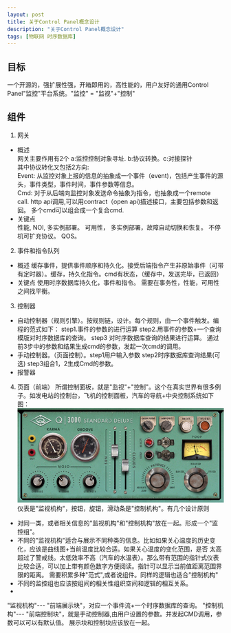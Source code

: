 ```yaml
---
layout: post
title: 关于Control Panel概念设计
description: "关于Control Panel概念设计"
tags: [物联网 时序数据库] 
---
```



## 目标 
一个开源的，强扩展性强，开箱即用的，高性能的，用户友好的通用Control Panel"监控"平台系统。"监控" = "监视"+"控制"
 
## 组件
1. 网关
  + 概述   
  网关主要作用有2个 a:监控控制对象寻址. b:协议转换。c:对接探针   
  其中协议转化又包括2方向:   
  Event: 从监控对象上报的信息的抽象成一个事件（event)，包括产生事件的源头，事件类型，事件时间，事件参数等信息。    
  Cmd: 对于从后端向监控对象发送命令抽象为指令，也抽象成一个remote call. http api调用,可以用contract（open api)描述接口，主要包括参数和返回。
  多个cmd可以组合成一个复合cmd.   
  + 关键点   
  性能, NOI, 多实例部署。
  可用性， 多实例部署，故障自动切换和恢复。
  不停机可扩充协议。
  QOS。
2. 事件和指令队列
  + 概述
  缓存事件，提供事件顺序和持久化。接受后端指令产生非原始事件（可带有定时器）。缓存，持久化指令。cmd有状态，（缓存中，发送完毕，已返回）
  + 关键点
  使用时序数据库持久化，事件和指令。
  需要在事务性，性能，可用性之间找平衡。
3. 控制器
  + 自动控制器（规则引擎）。按规则链，设计。每个规则，由一个事件触发。编程的范式如下：
  step1.事件的参数的进行运算 step2.用事件的参数+一个查询模版对时序数据库的查询。 step3 对时序数据库查询的结果进行运算。 
  通过前3步中的参数和结果生成cmd的参数，发起一次cmd的调用。
  + 手动控制器。（页面控制）。step1用户输入参数 step2时序数据库查询结果(可选) step3组合1，2生成Cmd的参数。
  + 报警器
4. 页面（前端）
  所谓控制面板，就是"监视"+"控制"。这个在真实世界有很多例子。如发电站的控制台，飞机的控制面板，汽车的导航+中央控制系统如下图：
  ![old fashion control panel](/images/control_panel/Pencil-Case-sm_700.jpeg)
  仪表是"监视机构"，按钮，旋钮，滑动条是"控制机构"。有几个设计原则
  + 对同一类，或者相关信息的"监视机构"和"控制机构"放在一起。形成一个"监控组"。
  + 不同的"监视机构"适合与展示不同种类的信息。比如如果关心温度的历史变化，应该是曲线图+当前温度比较合适。如果关心温度的变化范围，是否
  太高超过了警戒线。太低效率不高（汽车的水温表）。那么带有范围的指针式仪表比较合适，可以加上带有颜色数字方便阅读。指针可以显示当前值距离范围界限的距离。
  需要积累多种"范式",或者说组件。同样的逻辑也适合"控制机构"
  + 不同的监控组也应该按组间的相关性组织空间和逻辑的相互关系。
  + 
  "监视机构"--- "前端展示块"，对应一个事件流+一个时序数据库的查询。
  "控制机构"--- "前端控制块"，就是手动控制器,由用户设置的参数。并发起CMD调用，参数可以可以有默认值。
  展示块和控制块应该放在一起。
  
    
  
  
  
  
   
  
  
  







   
